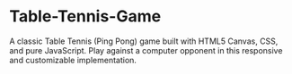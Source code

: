 # Table-Tennis-Game
 A classic Table Tennis (Ping Pong) game built with HTML5 Canvas, CSS, and pure JavaScript. Play against a computer opponent in this responsive and customizable implementation.
